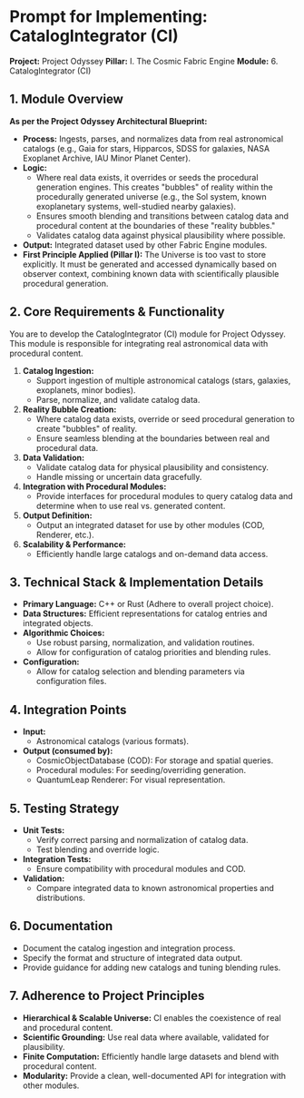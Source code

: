 # Prompt for Implementing: CatalogIntegrator (CI)

**Project:** Project Odyssey
**Pillar:** I. The Cosmic Fabric Engine
**Module:** 6. CatalogIntegrator (CI)

## 1. Module Overview

**As per the Project Odyssey Architectural Blueprint:**

* **Process:** Ingests, parses, and normalizes data from real astronomical catalogs (e.g., Gaia for stars, Hipparcos, SDSS for galaxies, NASA Exoplanet Archive, IAU Minor Planet Center).
* **Logic:**
    * Where real data exists, it overrides or seeds the procedural generation engines. This creates "bubbles" of reality within the procedurally generated universe (e.g., the Sol system, known exoplanetary systems, well-studied nearby galaxies).
    * Ensures smooth blending and transitions between catalog data and procedural content at the boundaries of these "reality bubbles."
    * Validates catalog data against physical plausibility where possible.
* **Output:** Integrated dataset used by other Fabric Engine modules.
* **First Principle Applied (Pillar I):** The Universe is too vast to store explicitly. It must be generated and accessed dynamically based on observer context, combining known data with scientifically plausible procedural generation.

## 2. Core Requirements & Functionality

You are to develop the CatalogIntegrator (CI) module for Project Odyssey. This module is responsible for integrating real astronomical data with procedural content.

1.  **Catalog Ingestion:**
    * Support ingestion of multiple astronomical catalogs (stars, galaxies, exoplanets, minor bodies).
    * Parse, normalize, and validate catalog data.
2.  **Reality Bubble Creation:**
    * Where catalog data exists, override or seed procedural generation to create "bubbles" of reality.
    * Ensure seamless blending at the boundaries between real and procedural data.
3.  **Data Validation:**
    * Validate catalog data for physical plausibility and consistency.
    * Handle missing or uncertain data gracefully.
4.  **Integration with Procedural Modules:**
    * Provide interfaces for procedural modules to query catalog data and determine when to use real vs. generated content.
5.  **Output Definition:**
    * Output an integrated dataset for use by other modules (COD, Renderer, etc.).
6.  **Scalability & Performance:**
    * Efficiently handle large catalogs and on-demand data access.

## 3. Technical Stack & Implementation Details

* **Primary Language:** C++ or Rust (Adhere to overall project choice).
* **Data Structures:** Efficient representations for catalog entries and integrated objects.
* **Algorithmic Choices:**
    * Use robust parsing, normalization, and validation routines.
    * Allow for configuration of catalog priorities and blending rules.
* **Configuration:**
    * Allow for catalog selection and blending parameters via configuration files.

## 4. Integration Points

* **Input:**
    * Astronomical catalogs (various formats).
* **Output (consumed by):**
    * CosmicObjectDatabase (COD): For storage and spatial queries.
    * Procedural modules: For seeding/overriding generation.
    * QuantumLeap Renderer: For visual representation.

## 5. Testing Strategy

* **Unit Tests:**
    * Verify correct parsing and normalization of catalog data.
    * Test blending and override logic.
* **Integration Tests:**
    * Ensure compatibility with procedural modules and COD.
* **Validation:**
    * Compare integrated data to known astronomical properties and distributions.

## 6. Documentation

* Document the catalog ingestion and integration process.
* Specify the format and structure of integrated data output.
* Provide guidance for adding new catalogs and tuning blending rules.

## 7. Adherence to Project Principles

* **Hierarchical & Scalable Universe:** CI enables the coexistence of real and procedural content.
* **Scientific Grounding:** Use real data where available, validated for plausibility.
* **Finite Computation:** Efficiently handle large datasets and blend with procedural content.
* **Modularity:** Provide a clean, well-documented API for integration with other modules. 